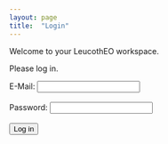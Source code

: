 ```yaml
---
layout: page
title:  "Login"
---
```


Welcome to your LeucothEO workspace.

Please log in.

<form action="https://odysseymomentum.github.io/CEVEN.protect_LeucothEO/welcome_gannets/"> <!--- change before presentation --->
  <label for="email">E-Mail:</label>
  <input type="email"> <br><br>
  <label for="password">Password:</label>
  <input type="password"> <br><br>
  <input type="submit" value="Log in">
</form> 
